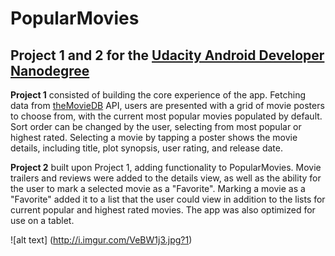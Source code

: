 # PopularMovies

## Project 1 and 2 for the [Udacity Android Developer Nanodegree](https://www.udacity.com/course/android-developer-nanodegree--nd801)

**Project 1** consisted of building the core experience of the app. Fetching data from [theMovieDB](https://www.themoviedb.org/?language=en) API, users are presented with a grid of movie posters to choose from, with the current most popular movies populated by default. Sort order can be changed by the user, selecting from most popular or highest rated. Selecting a movie by tapping a poster shows the movie details, including title, plot synopsis, user rating, and release date.

**Project 2** built upon Project 1, adding functionality to PopularMovies. Movie trailers and reviews were added to the details view, as well as the ability for the user to mark a selected movie as a "Favorite". Marking a movie as a "Favorite" added it to a list that the user could view in addition to the lists for current popular and highest rated movies. The app was also optimized for use on a tablet.


![alt text] (http://i.imgur.com/VeBW1j3.jpg?1)
